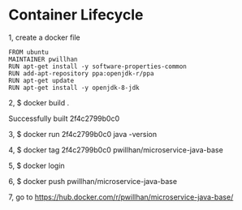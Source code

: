 # Container Lifecycle

1, create a docker file
```
FROM ubuntu
MAINTAINER pwillhan
RUN apt-get install -y software-properties-common
RUN add-apt-repository ppa:openjdk-r/ppa
RUN apt-get update
RUN apt-get install -y openjdk-8-jdk
```

2, $ docker build .

Successfully built 2f4c2799b0c0

3, $ docker run 2f4c2799b0c0 java -version

4, $ docker tag 2f4c2799b0c0 pwillhan/microservice-java-base

5, $ docker login

6, $ docker push pwillhan/microservice-java-base

7, go to https://hub.docker.com/r/pwillhan/microservice-java-base/

